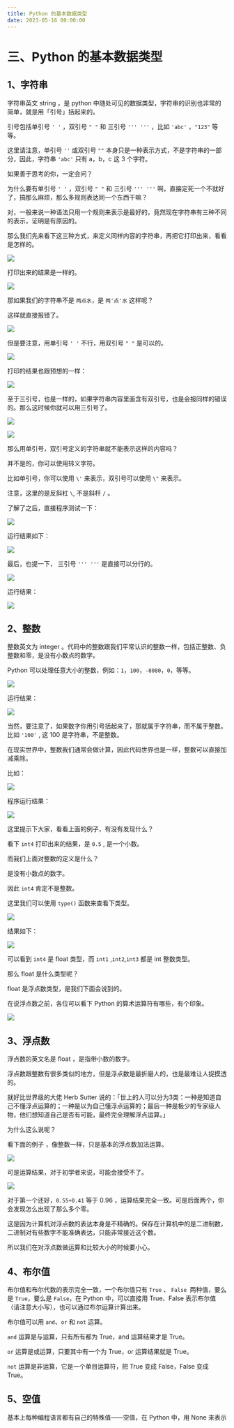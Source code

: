 ```yaml
---
title: Python 的基本数据类型
date: 2023-05-16 00:00:00
---
```


# 三、Python 的基本数据类型 #

## 1、字符串 ##

字符串英文 string ，是 python 中随处可见的数据类型，字符串的识别也非常的简单，就是用「引号」括起来的。

引号包括单引号 `' '` ，双引号 `" "` 和 三引号 `''' '''` ，比如 `'abc'` ，`"123"` 等等。

这里请注意，单引号 `''`  或双引号 `""`  本身只是一种表示方式，不是字符串的一部分，因此，字符串 `'abc'` 只有 a，b，c 这 3 个字符。

如果善于思考的你，一定会问？

为什么要有单引号 `' '` ，双引号 `" "` 和 三引号 `''' '''` 啊，直接定死一个不就好了，搞那么麻烦，那么多规则表达同一个东西干嘛？

对，一般来说一种语法只用一个规则来表示是最好的，竟然现在字符串有三种不同的表示，证明是有原因的。

那么我们先来看下这三种方式，来定义同样内容的字符串，再把它打印出来，看看是怎样的。

![](https://minio.testwn.com/img/blog/168425316828018.png)

打印出来的结果是一样的。

![](https://minio.testwn.com/img/blog/168425316778761.png)

那如果我们的字符串不是 `两点水`，是 `两'点'水` 这样呢？

这样就直接报错了。

![](https://minio.testwn.com/img/blog/168425316800729.png)

但是要注意，用单引号 `' '` 不行，用双引号 `" "` 是可以的。

![](https://minio.testwn.com/img/blog/168425316821558.png)

打印的结果也跟预想的一样：

![](https://minio.testwn.com/img/blog/168425316797681.png)

至于三引号，也是一样的，如果字符串内容里面含有双引号，也是会报同样的错误的。那么这时候你就可以用三引号了。

![](https://minio.testwn.com/img/blog/168425316800767.png)

![](https://minio.testwn.com/img/blog/168425316784038.png)

那么用单引号，双引号定义的字符串就不能表示这样的内容吗？

并不是的，你可以使用转义字符。

比如单引号，你可以使用 `\'` 来表示，双引号可以使用 `\"`  来表示。

注意，这里的是反斜杠 `\`, 不是斜杆 `/` 。

了解了之后，直接程序测试一下：

![](https://minio.testwn.com/img/blog/168425316830080.png)

运行结果如下：

![](https://minio.testwn.com/img/blog/168425316810464.png)

最后，也提一下， 三引号 `''' '''` 是直接可以分行的。

![](https://minio.testwn.com/img/blog/168425316824913.png)

运行结果：

![](https://minio.testwn.com/img/blog/168425316806099.png)






## 2、整数 ##

整数英文为 integer 。代码中的整数跟我们平常认识的整数一样，包括正整数、负整数和零，是没有小数点的数字。

Python 可以处理任意大小的整数，例如：`1`，`100`，`-8080`，`0`，等等。

![](https://minio.testwn.com/img/blog/168425316806045.png)

运行结果：

![](https://minio.testwn.com/img/blog/168425316797776.png)

当然，要注意了，如果数字你用引号括起来了，那就属于字符串，而不属于整数。比如 `'100'` , 这 100 是字符串，不是整数。

在现实世界中，整数我们通常会做计算，因此代码世界也是一样，整数可以直接加减乘除。

比如：

![](https://minio.testwn.com/img/blog/168425316780172.png)

程序运行结果：

![](https://minio.testwn.com/img/blog/168425316788388.png)

这里提示下大家，看看上面的例子，有没有发现什么？

看下 `int4` 打印出来的结果，是 `0.5` , 是一个小数。

而我们上面对整数的定义是什么？

是没有小数点的数字。

因此 `int4` 肯定不是整数。

这里我们可以使用 `type()` 函数来查看下类型。

![](https://minio.testwn.com/img/blog/168425316805098.png)

结果如下：

![](https://minio.testwn.com/img/blog/168425316780744.png)

可以看到 `int4` 是 float 类型，而 `int1` ,`int2`,`int3` 都是 int 整数类型。

那么 float  是什么类型呢？

float 是浮点数类型，是我们下面会说到的。

在说浮点数之前，各位可以看下 Python 的算术运算符有哪些，有个印象。

![](https://minio.testwn.com/img/blog/168425316833579.png)





## 3、浮点数 ##

浮点数的英文名是 float ，是指带小数的数字。

浮点数跟整数有很多类似的地方，但是浮点数是最折磨人的，也是最难让人捉摸透的。

就好比世界级的大佬 Herb Sutter 说的：「世上的人可以分为3类：一种是知道自己不懂浮点运算的；一种是以为自己懂浮点运算的；最后一种是极少的专家级人物，他们想知道自己是否有可能，最终完全理解浮点运算。」

为什么这么说呢？

看下面的例子 ，像整数一样，只是基本的浮点数加法运算。

![](https://minio.testwn.com/img/blog/168425316829171.png)

可是运算结果，对于初学者来说，可能会接受不了。

![](https://minio.testwn.com/img/blog/168425316812639.png)

对于第一个还好，`0.55+0.41` 等于 0.96 ，运算结果完全一致。可是后面两个，你会发现怎么出现了那么多个零。

这是因为计算机对浮点数的表达本身是不精确的。保存在计算机中的是二进制数，二进制对有些数字不能准确表达，只能非常接近这个数。

所以我们在对浮点数做运算和比较大小的时候要小心。




## 4、布尔值 ##

布尔值和布尔代数的表示完全一致，一个布尔值只有 `True` 、 `False `两种值，要么是 `True`，要么是 `False`，在 Python 中，可以直接用 True、False 表示布尔值（请注意大小写），也可以通过布尔运算计算出来。

布尔值可以用 `and`、`or` 和 `not` 运算。

`and` 运算是与运算，只有所有都为 True，and 运算结果才是 True。

`or` 运算是或运算，只要其中有一个为 True，or 运算结果就是 True。

`not` 运算是非运算，它是一个单目运算符，把 True 变成 False，False 变成 True。



## 5、空值 ##

基本上每种编程语言都有自己的特殊值——空值，在 Python 中，用 None 来表示